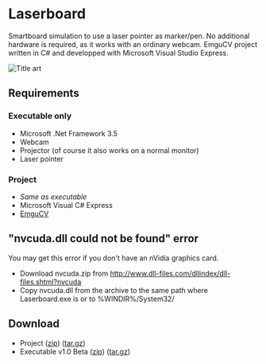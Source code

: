 Laserboard
==========
Smartboard simulation to use a laser pointer as marker/pen. No additional hardware is required, as it works with an ordinary webcam.
EmguCV project written in C# and developped with Microsoft Visual Studio Express.

![Title art](/CaptainBlagbird/Laserboard/raw/master/files/Documentation/Images/Title.PNG)

Requirements
------------
### Executable only
* Microsoft .Net Framework 3.5
* Webcam
* Projector (of course it also works on a normal monitor)
* Laser pointer

### Project
* _Same as executable_
* Microsoft Visual C# Express
* [EmguCV](http://sourceforge.net/projects/emgucv/)

"nvcuda.dll could not be found" error
-------------------------------------
You may get this error if you don't have an nVidia graphics card.
* Download nvcuda.zip from http://www.dll-files.com/dllindex/dll-files.shtml?nvcuda
* Copy nvcuda.dll from the archive to the same path where Laserboard.exe is or to %WINDIR%/System32/

Download
--------
* Project ([zip](/CaptainBlagbird/Laserboard/zipball/master)) ([tar.gz](/CaptainBlagbird/Laserboard/tarball/master))
* Executable v1.0 Beta ([zip](/CaptainBlagbird/Laserboard_executable/zipball/master))
([tar.gz](/CaptainBlagbird/Laserboard_executable/tarball/master))